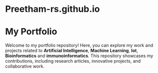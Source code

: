 # Preetham-rs.github.io
# My Portfolio

Welcome to my portfolio repository! Here, you can explore my work and projects related to **Artificial Intelligence**, **Machine Learning**, **Iot**, **Bioinformatics** and **immunoinformatics**. This repository showcases my contributions, including research articles, innovative projects, and collaborative work.
